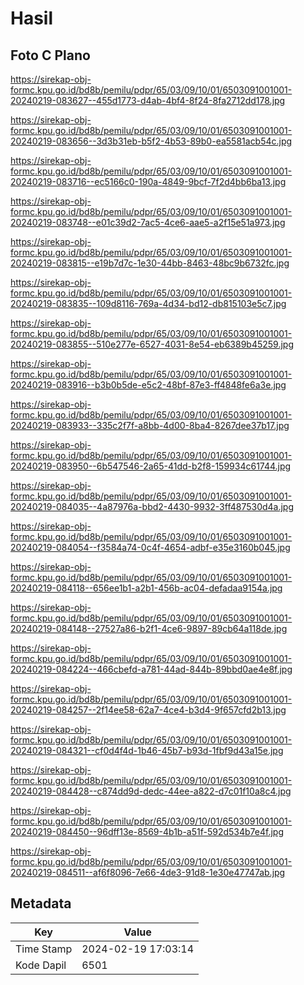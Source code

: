 # Hasil

## Foto C Plano

https://sirekap-obj-formc.kpu.go.id/bd8b/pemilu/pdpr/65/03/09/10/01/6503091001001-20240219-083627--455d1773-d4ab-4bf4-8f24-8fa2712dd178.jpg

https://sirekap-obj-formc.kpu.go.id/bd8b/pemilu/pdpr/65/03/09/10/01/6503091001001-20240219-083656--3d3b31eb-b5f2-4b53-89b0-ea5581acb54c.jpg

https://sirekap-obj-formc.kpu.go.id/bd8b/pemilu/pdpr/65/03/09/10/01/6503091001001-20240219-083716--ec5166c0-190a-4849-9bcf-7f2d4bb6ba13.jpg

https://sirekap-obj-formc.kpu.go.id/bd8b/pemilu/pdpr/65/03/09/10/01/6503091001001-20240219-083748--e01c39d2-7ac5-4ce6-aae5-a2f15e51a973.jpg

https://sirekap-obj-formc.kpu.go.id/bd8b/pemilu/pdpr/65/03/09/10/01/6503091001001-20240219-083815--e19b7d7c-1e30-44bb-8463-48bc9b6732fc.jpg

https://sirekap-obj-formc.kpu.go.id/bd8b/pemilu/pdpr/65/03/09/10/01/6503091001001-20240219-083835--109d8116-769a-4d34-bd12-db815103e5c7.jpg

https://sirekap-obj-formc.kpu.go.id/bd8b/pemilu/pdpr/65/03/09/10/01/6503091001001-20240219-083855--510e277e-6527-4031-8e54-eb6389b45259.jpg

https://sirekap-obj-formc.kpu.go.id/bd8b/pemilu/pdpr/65/03/09/10/01/6503091001001-20240219-083916--b3b0b5de-e5c2-48bf-87e3-ff4848fe6a3e.jpg

https://sirekap-obj-formc.kpu.go.id/bd8b/pemilu/pdpr/65/03/09/10/01/6503091001001-20240219-083933--335c2f7f-a8bb-4d00-8ba4-8267dee37b17.jpg

https://sirekap-obj-formc.kpu.go.id/bd8b/pemilu/pdpr/65/03/09/10/01/6503091001001-20240219-083950--6b547546-2a65-41dd-b2f8-159934c61744.jpg

https://sirekap-obj-formc.kpu.go.id/bd8b/pemilu/pdpr/65/03/09/10/01/6503091001001-20240219-084035--4a87976a-bbd2-4430-9932-3ff487530d4a.jpg

https://sirekap-obj-formc.kpu.go.id/bd8b/pemilu/pdpr/65/03/09/10/01/6503091001001-20240219-084054--f3584a74-0c4f-4654-adbf-e35e3160b045.jpg

https://sirekap-obj-formc.kpu.go.id/bd8b/pemilu/pdpr/65/03/09/10/01/6503091001001-20240219-084118--656ee1b1-a2b1-456b-ac04-defadaa9154a.jpg

https://sirekap-obj-formc.kpu.go.id/bd8b/pemilu/pdpr/65/03/09/10/01/6503091001001-20240219-084148--27527a86-b2f1-4ce6-9897-89cb64a118de.jpg

https://sirekap-obj-formc.kpu.go.id/bd8b/pemilu/pdpr/65/03/09/10/01/6503091001001-20240219-084224--466cbefd-a781-44ad-844b-89bbd0ae4e8f.jpg

https://sirekap-obj-formc.kpu.go.id/bd8b/pemilu/pdpr/65/03/09/10/01/6503091001001-20240219-084257--2f14ee58-62a7-4ce4-b3d4-9f657cfd2b13.jpg

https://sirekap-obj-formc.kpu.go.id/bd8b/pemilu/pdpr/65/03/09/10/01/6503091001001-20240219-084321--cf0d4f4d-1b46-45b7-b93d-1fbf9d43a15e.jpg

https://sirekap-obj-formc.kpu.go.id/bd8b/pemilu/pdpr/65/03/09/10/01/6503091001001-20240219-084428--c874dd9d-dedc-44ee-a822-d7c01f10a8c4.jpg

https://sirekap-obj-formc.kpu.go.id/bd8b/pemilu/pdpr/65/03/09/10/01/6503091001001-20240219-084450--96dff13e-8569-4b1b-a51f-592d534b7e4f.jpg

https://sirekap-obj-formc.kpu.go.id/bd8b/pemilu/pdpr/65/03/09/10/01/6503091001001-20240219-084511--af6f8096-7e66-4de3-91d8-1e30e47747ab.jpg


## Metadata

| Key        | Value               |
| ---------- | ------------------- |
| Time Stamp | 2024-02-19 17:03:14 |
| Kode Dapil | 6501                |



